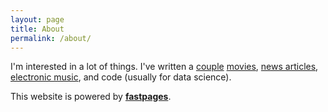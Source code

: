 ```yaml
---
layout: page
title: About
permalink: /about/
---
```


I'm interested in a lot of things. I've written a [couple](https://writers.coverfly.com/profile/lukeschiefelbein) [movies](https://www.imdb.com/name/nm11624600/?ref_=nv_sr_srsg_0), [news articles](https://www.forbes.com/sites/lukeschiefelbein/#788e2ce5216e), [electronic music](https://soundcloud.com/rump_roast), and code (usually for data science). 


This website is powered by **[fastpages](https://github.com/fastai/fastpages)**.

<div class="social-links">
    <a class="fab fa-twitter" href="https://twitter.com/dj_rump_roast"></a>
    <a class="fab fa-linkedin" href="https://www.linkedin.com/in/lucas-schiefelbein/"></a>
    <a class="fab fa-imdb" href="https://www.imdb.com/user/ur27147194/?ref_=nv_usr_prof_2"></a>
    <a class="fab fa-goodreads" href="https://www.goodreads.com/user/show/30189655-luke-schiefelbein"></a>
    <a class="fab fa-soundcloud" href="https://soundcloud.com/rump_roast"></a>
</div>





